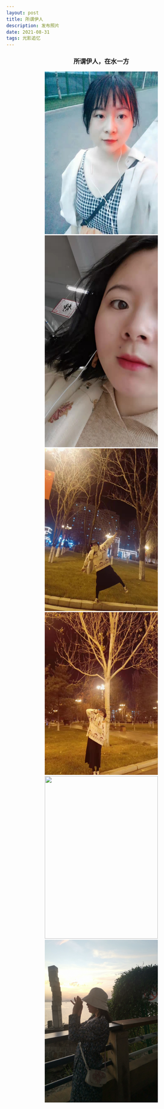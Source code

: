```yaml
---
layout: post
title: 所谓伊人
description: 发布照片
date: 2021-08-31
tags: 光影追忆 
---
```


### <center><font face="黑体">所谓伊人，在水一方</font><center>

<div align=center>
<img src="\images\posts\001.jpg" width="300" height="430"/>
</div>


<div align=center>
<img src="\images\posts\002.jpg" width="300" height="560"/>
</div>

  

<div align=center>
<img src="\images\posts\003.jpg" width="300" height="430"/>
</div>



<div align=center>
<img src="\images\posts\004.jpg" width="300" height="430"/>
</div>

<div align=center>
<img src="\images\posts\006.jpg" width="300" height="430"/>
</div>

<div align=center>
<img src="\images\posts\008.jpg" width="300" height="430"/>
</div>


